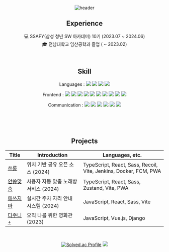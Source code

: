 <div align="center"> 

![header](https://capsule-render.vercel.app/api?type=venom&height=160&color=gradient&text=신웅`s%20github&section=header&reversal=false&fontAlign=50&fontSize=28&textBg=false&animation=fadeIn&fontColor=ffffff&strokeWidth=0.5&stroke=ececec)

## Experience

💻 SSAFY(삼성 청년 SW 아카데미) 10기 (2023.07 ~ 2024.06)<br>
🎓 전남대학교 임산공학과 졸업 ( ~ 2023.02)

<br/>

## Skill

Languages :
  <img src="https://img.shields.io/badge/Javascript-F7DF1E?style=for-the-badge&logo=javascript&logoColor=white"/>
  <img src="https://img.shields.io/badge/Typecript-3178C6?style=for-the-badge&logo=typescript&logoColor=white"/>
  <img src="https://img.shields.io/badge/Python-3776AB?style=for-the-badge&logo=python&logoColor=white"/>
  <img src="https://img.shields.io/badge/-JAVA-007396?style=flat-square&logo=java&logoColor=white"> 
  
Frontend :
  <img src="https://img.shields.io/badge/React-61DAFB?style=for-the-badge&logo=react&logoColor=white"/>
  <img src="https://img.shields.io/badge/recoil-3578E5?style=for-the-badge&logo=recoil&logoColor=white"/>
  <img src="https://img.shields.io/badge/sass-CC6699?style=for-the-badge&logo=sass&logoColor=white"/>
  <img src="https://img.shields.io/badge/Vite-6A72F6?style=for-the-badge&logo=vite&logoColor=white"/>
  <img src="https://img.shields.io/badge/Vue-4FC08D?style=for-the-badge&logo=vue.js&logoColor=white"/>
  <img src="https://img.shields.io/badge/HTML5-E34F26?style=for-the-badge&logo=html5&logoColor=white"/>
  <img src="https://img.shields.io/badge/CSS3-1572B6?style=for-the-badge&logo=css3&logoColor=white"/>
  <img src="https://img.shields.io/badge/Firebase-FFCA28?style=flat-square&logo=Firebase&logoColor=white"/>
  <img src="https://img.shields.io/badge/Docker-2496ED?style=flat-square&logo=Docker&logoColor=white"/> 
<img src="https://img.shields.io/badge/Jenkins-D24939?style=flat-square&logo=Jenkins&logoColor=white"/> 
  
Communication : 
  <img src="https://img.shields.io/badge/Git-F05032?style=for-the-badge&logo=git&logoColor=white"/>
  <img src="https://img.shields.io/badge/GitHub-181717?style=for-the-badge&logo=github&logoColor=white"/>
  <img src="https://img.shields.io/badge/GitLab-FC6D26?style=flat-square&logo=GitLab&logoColor=white"/>
  <img src="https://img.shields.io/badge/Jira-0052CC?style=for-the-badge&logo=jirasoftware&logoColor=white"/>
  <img src="https://img.shields.io/badge/Notion-000000?style=for-the-badge&logo=notion&logoColor=white"/>
  <img src="https://img.shields.io/badge/Figma-F24E1E?style=for-the-badge&logo=figma&logoColor=white"/>


<br/><br/><br/>

## Projects



| Title | Introduction | Languages, etc. |
| ------------- | ------------- | ------------- |
| <a href="https://github.com/sinoong/Throwng">쓰롱</a> | 위치 기반 공유 오픈 소스 (2024) | TypeScript, React, Sass, Recoil, Vite, Jenkins, Docker, FCM, PWA |
| <a href="https://github.com/sinoong/PerfectFit">안쏭맞춤</a> | 사용자 자동 맞춤 노래방 서비스 (2024) | TypeScript, React, Sass, Zustand, Vite, PWA |
| <a href="https://github.com/sinoong/S-jima">애쓰지마</a> | 실시간 주차 자리 안내 시스템 (2024) | JavaScript, React, Sass, Vite |
| <a href="https://github.com/sinoong/Dasuney">다주니+</a> | 오직 나를 위한 영화관 (2023) | JavaScript, Vue.js, Django |

<br>

[![Solved.ac Profile](http://mazassumnida.wtf/api/v2/generate_badge?boj=qw6897)](https://solved.ac/qw6897/) 
<img src="https://github-readme-stats.vercel.app/api/top-langs/?username=sinoong&layout=compact&show_icons=true&theme=dracula&hide_border=true&count_private=true"/>


</div>
